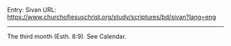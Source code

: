 Entry: Sivan
URL: https://www.churchofjesuschrist.org/study/scriptures/bd/sivan?lang=eng

---

The third month (Esth. 8:9). See Calendar.
